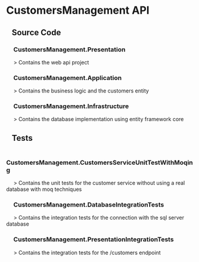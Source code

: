 # CustomersManagement API

## &nbsp;&nbsp; Source Code

### &nbsp;&nbsp;&nbsp;&nbsp; CustomersManagement.Presentation

&nbsp;&nbsp;&nbsp;&nbsp; > Contains the web api project

### &nbsp;&nbsp;&nbsp;&nbsp; CustomersManagement.Application

&nbsp;&nbsp;&nbsp;&nbsp; > Contains the business logic and the customers entity

### &nbsp;&nbsp;&nbsp;&nbsp; CustomersManagement.Infrastructure

&nbsp;&nbsp;&nbsp;&nbsp; > Contains the database implementation using entity framework core

## &nbsp;&nbsp; Tests

### &nbsp;&nbsp;&nbsp;&nbsp; CustomersManagement.CustomersServiceUnitTestWithMoqing

&nbsp;&nbsp;&nbsp;&nbsp; > Contains the unit tests for the customer service without using a real database with moq techniques

### &nbsp;&nbsp;&nbsp;&nbsp; CustomersManagement.DatabaseIntegrationTests

&nbsp;&nbsp;&nbsp;&nbsp; > Contains the integration tests for the connection with the sql server database

### &nbsp;&nbsp;&nbsp;&nbsp; CustomersManagement.PresentationIntegrationTests

&nbsp;&nbsp;&nbsp;&nbsp; > Contains the integration tests for the /customers endpoint
